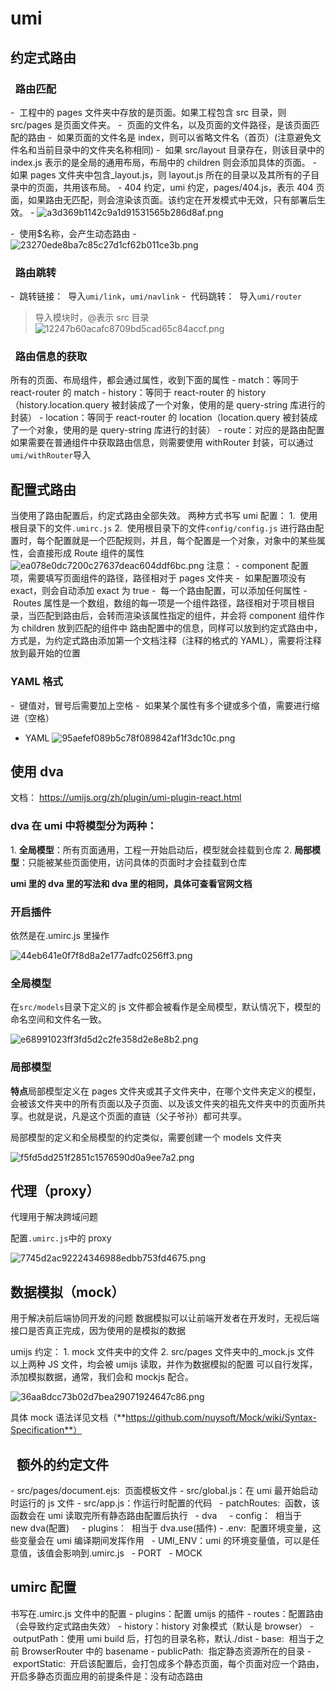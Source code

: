 # umi

## 约定式路由

###   路由匹配

-  工程中的 pages 文件夹中存放的是页面。如果工程包含 src 目录，则 src/pages 是页面文件夹。
-  页面的文件名，以及页面的文件路径，是该页面匹配的路由
-  如果页面的文件名是 index，则可以省略文件名（首页）(注意避免文件名和当前目录中的文件夹名称相同)
-  如果 src/layout 目录存在，则该目录中的 index.js 表示的是全局的通用布局，布局中的 children 则会添加具体的页面。
-  如果 pages 文件夹中包含\_layout.js，则 layout.js 所在的目录以及其所有的子目录中的页面，共用该布局。
- 404 约定，umi 约定，pages/404.js，表示 404 页面，如果路由无匹配，则会渲染该页面。该约定在开发模式中无效，只有部署后生效。
- ![a3d369b1142c9a1d91531565b286d8af.png](en-resource://database/495:1)

-  使用\$名称，会产生动态路由
- ![23270ede8ba7c85c27d1cf62b011ce3b.png](en-resource://database/497:1)

###   路由跳转

-  跳转链接：  导入`umi/link`，`umi/navlink`
-  代码跳转：  导入`umi/router`

> 导入模块时，@表示 src 目录
>  ![12247b60acafc8709bd5cad65c84accf.png](en-resource://database/496:1)

###   路由信息的获取

所有的页面、布局组件，都会通过属性，收到下面的属性
- match：等同于 react-router 的 match
- history：等同于 react-router 的 history（history.location.query 被封装成了一个对象，使用的是 query-string 库进行的封装）
- location：等同于 react-router 的 location（location.query 被封装成了一个对象，使用的是 query-string 库进行的封装）
- route：对应的是路由配置
如果需要在普通组件中获取路由信息，则需要使用 withRouter 封装，可以通过`umi/withRouter`导入

## 配置式路由

当使用了路由配置后，约定式路由全部失效。
两种方式书写 umi 配置：
1.  使用根目录下的文件`.umirc.js`
2.  使用根目录下的文件`config/config.js`
进行路由配置时，每个配置就是一个匹配规则，并且，每个配置是一个对象，对象中的某些属性，会直接形成 Route 组件的属性
![ea078e0dc7200c27637deac604ddf6bc.png](en-resource://database/510:1)
注意：
- component 配置项，需要填写页面组件的路径，路径相对于 pages 文件夹
-  如果配置项没有 exact，则会自动添加 exact 为 true
-  每一个路由配置，可以添加任何属性
- Routes 属性是一个数组，数组的每一项是一个组件路径，路径相对于项目根目录，当匹配到路由后，会转而渲染该属性指定的组件，并会将 component 组件作为 children 放到匹配的组件中
路由配置中的信息，同样可以放到约定式路由中，方式是，为约定式路由添加第一个文档注释（注释的格式的 YAML），需要将注释放到最开始的位置

### YAML 格式

-  键值对，冒号后需要加上空格
-  如果某个属性有多个键或多个值，需要进行缩进（空格）

- YAML
  ![95aefef089b5c78f089842af1f3dc10c.png](en-resource://database/512:1)

## 使用 dva

文档： https://umijs.org/zh/plugin/umi-plugin-react.html

### dva 在 umi 中将模型分为两种：

1. **全局模型**：所有页面通用，工程一开始启动后，模型就会挂载到仓库
2. **局部模型**：只能被某些页面使用，访问具体的页面时才会挂载到仓库

**umi 里的 dva 里的写法和 dva 里的相同，具体可查看官网文档**

### 开启插件

依然是在.umirc.js 里操作

![44eb641e0f7f8d8a2e177adfc0256ff3.png](en-resource://database/514:1)

### 全局模型

在`src/models`目录下定义的 js 文件都会被看作是全局模型，默认情况下，模型的命名空间和文件名一致。

![e68991023ff3fd5d2c2fe358d2e8e8b2.png](en-resource://database/516:1)

### 局部模型

**特点**局部模型定义在 pages 文件夹或其子文件夹中，在哪个文件夹定义的模型，会被该文件夹中的所有页面以及子页面、以及该文件夹的祖先文件夹中的页面所共享。也就是说，凡是这个页面的直链（父子爷孙）都可共享。

局部模型的定义和全局模型的约定类似，需要创建一个 models 文件夹

![f5fd5dd251f2851c1576590d0a9ee7a2.png](en-resource://database/518:1)

## 代理（proxy）

代理用于解决跨域问题

配置`.umirc.js`中的 proxy

![7745d2ac92224346988edbb753fd4675.png](en-resource://database/522:1)

## 数据模拟（mock）

用于解决前后端协同开发的问题
数据模拟可以让前端开发者在开发时，无视后端接口是否真正完成，因为使用的是模拟的数据

umijs 约定：
1. mock 文件夹中的文件
2. src/pages 文件夹中的\_mock.js 文件
以上两种 JS 文件，均会被 umijs 读取，并作为数据模拟的配置
可以自行发挥，添加模拟数据，通常，我们会和 mockjs 配合。

![36aa8dcc73b02d7bea29071924647c86.png](en-resource://database/524:1)

具体 mock 语法详见文档（**https://github.com/nuysoft/Mock/wiki/Syntax-Specification**）

##   额外的约定文件

- src/pages/document.ejs:  页面模板文件
- src/global.js：在 umi 最开始启动时运行的 js 文件
- src/app.js：作运行时配置的代码
  - patchRoutes:  函数，该函数会在 umi 读取完所有静态路由配置后执行
  - dva
    - config：  相当于 new dva(配置)
    - plugins：  相当于 dva.use(插件)
- .env:  配置环境变量，这些变量会在 umi 编译期间发挥作用
  - UMI_ENV：umi 的环境变量值，可以是任意值，该值会影响到.umirc.js
  - PORT
  - MOCK

## umirc 配置

书写在.umirc.js 文件中的配置
- plugins：配置 umijs 的插件
- routes：配置路由（会导致约定式路由失效）
- history：history 对象模式（默认是 browser）
- outputPath：使用 umi build 后，打包的目录名称，默认./dist
- base:  相当于之前 BrowserRouter 中的 basename
- publicPath:  指定静态资源所在的目录
- exportStatic:  开启该配置后，会打包成多个静态页面，每个页面对应一个路由，开启多静态页面应用的前提条件是：没有动态路由
